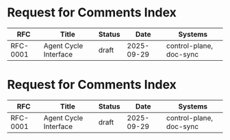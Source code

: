 # Request for Comments Index

| RFC | Title | Status | Date | Systems |
| --- | --- | --- | --- | --- |
| RFC-0001 | Agent Cycle Interface | draft | 2025-09-29 | control-plane, doc-sync |
<!-- agentcontrol:start:agentcontrol-rfc-index -->
# Request for Comments Index

| RFC | Title | Status | Date | Systems |
| --- | --- | --- | --- | --- |
| RFC-0001 | Agent Cycle Interface | draft | 2025-09-29 | control-plane, doc-sync |
<!-- agentcontrol:end:agentcontrol-rfc-index -->
